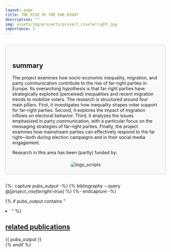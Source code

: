 ```yaml
---
layout: page
title: THE RISE OF THE FAR RIGHT
description: ""
img: assets/img/projects/project_risefarright.jpg
importance: 2
---
```


<div style="border: 1px solid #ccc; border-radius: 5px; padding: 1.5em; margin: 2em 0; background-color: #f9f9f9;">

  <h2>
    summary
  </h2>
  
  <p>
    The project examines how socio-economic inequality, migration, and party communication contribute to the rise of far-right parties in Europe. Its overarching hypothesis is that far-right parties have strategically exploited (perceived) inequalities and recent migration trends to mobilize voters. The research is structured around four main pillars. First, it investigates how inequality shapes voter support for far-right parties. Second, it explores the impact of migration inflows on electoral behavior. Third, it analyzes the issues emphasized in party communication, with a particular focus on the messaging strategies of far-right parties. Finally, the project examines how mainstream parties can effectively respond to the far right—both during election campaigns and in their social media engagement.
  </p>
  <p>
    Research in this area has been (partly) funded by:
  </p>

  <div style="display: flex; justify-content: space-evenly; align-items: center; margin-top: 1.5em;">
    <img src="{{ '/assets/img/projects/logo_scripts.png' | relative_url }}" alt="logo_scripts" style="max-width: 30vw; width: auto; max-height: 70px; border-radius: 10px;">
  </div>

</div>

{%- capture pubs_output -%}
  {% bibliography --query @*[project_risefarright=true]* %}
{%- endcapture -%}

{% if pubs_output contains "<li>" %}
  <div>
    <h2>
      <a href="{{ '/publications/' | relative_url }}" style="color: inherit">
        related publications
      </a>
    </h2>
    <div class="publications">
      {{ pubs_output }}
    </div>
  </div>
{% endif %}